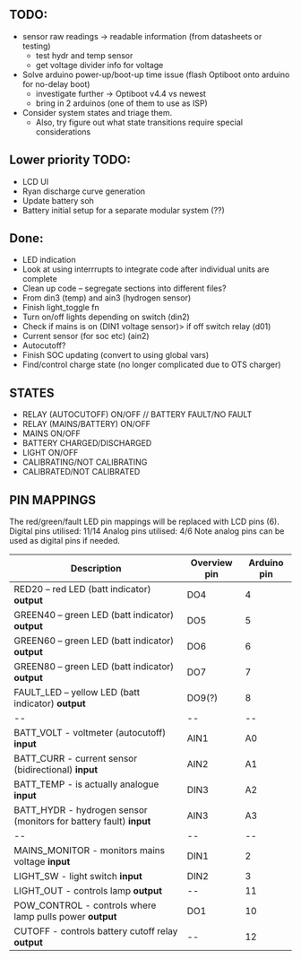 ## TODO:
- sensor raw readings -> readable information (from datasheets or testing)
  - test hydr and temp sensor
  - get voltage divider info for voltage
- Solve arduino power-up/boot-up time issue (flash Optiboot onto arduino for no-delay boot)
  - investigate further -> Optiboot v4.4 vs newest
  - bring in 2 arduinos (one of them to use as ISP)
- Consider system states and triage them.
  - Also, try figure out what state transitions require special considerations

## Lower priority TODO: 
- LCD UI
- Ryan discharge curve generation
- Update battery soh 
- Battery initial setup for a separate modular system (??)

## Done:
- LED indication
- Look at using interrrupts to integrate code after individual units are complete
- Clean up code – segregate sections into different files? 
- From din3 (temp) and ain3 (hydrogen sensor) 
- Finish light_toggle fn
- Turn on/off lights depending on switch (din2)
- Check if mains is on (DIN1 voltage sensor)> if off switch relay (d01) 
- Current sensor (for soc etc) (ain2) 
- Autocutoff? 
- Finish SOC updating (convert to using global vars)
- Find/control charge state (no longer complicated due to OTS charger)

## STATES
- RELAY (AUTOCUTOFF) ON/OFF // BATTERY FAULT/NO FAULT
- RELAY (MAINS/BATTERY) ON/OFF 
- MAINS ON/OFF
- BATTERY CHARGED/DISCHARGED
- LIGHT ON/OFF
- CALIBRATING/NOT CALIBRATING
- CALIBRATED/NOT CALIBRATED

## PIN MAPPINGS
The red/green/fault LED pin mappings will be replaced with LCD pins (6).
Digital pins utilised: 11/14
Analog pins utilised: 4/6
Note analog pins can be used as digital pins if needed.

| Description | Overview pin | Arduino pin |
| ------------- | ------------- | -------------- |
| RED20 – red LED (batt indicator)  **output** | DO4 | 4 |
| GREEN40 – green LED (batt indicator) **output** | DO5 | 5 | 
| GREEN60 – green LED (batt indicator)  **output** | DO6  | 6 | 
| GREEN80 – green LED (batt indicator) **output** | DO7  | 7 |
| FAULT_LED – yellow LED (batt indicator) **output** | DO9(?) | 8 |
| -- | -- | -- |
| BATT_VOLT - voltmeter (autocutoff) **input** | AIN1 | A0 |
| BATT_CURR - current sensor (bidirectional) **input** | AIN2 | A1 |
| BATT_TEMP - is actually analogue **input** | DIN3 | A2 |
| BATT_HYDR - hydrogen sensor (monitors for battery fault) **input** | AIN3 | A3 |
| -- | -- | -- |
| MAINS_MONITOR - monitors mains voltage **input** | DIN1 | 2 | <-- uses pin 2 for hardware interrupt
| LIGHT_SW - light switch **input** | DIN2 | 3 | <-- uses pin 3 for hardware interrupt
| LIGHT_OUT - controls lamp **output** | -- | 11 | 
| POW_CONTROL - controls where lamp pulls power **output** | DO1 | 10 |
| CUTOFF - controls battery cutoff relay **output** | -- | 12 |

